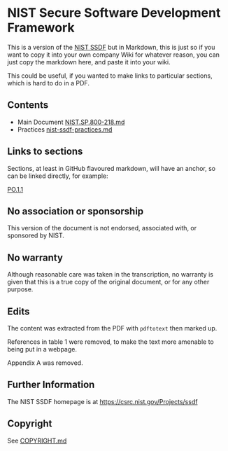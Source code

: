 # NIST Secure Software Development Framework

This is a version of the [NIST SSDF](https://nvlpubs.nist.gov/nistpubs/SpecialPublications/NIST.SP.800-218.pdf) but in Markdown,
this is just so if you want to copy it into your own company Wiki for whatever reason,
you can just copy the markdown here, and paste it into your wiki.

This could be useful, if you wanted to make links to particular sections, which is hard to do in a PDF.

## Contents

- Main Document [NIST.SP.800-218.md](NIST.SP.800-218.md)
- Practices [nist-ssdf-practices.md](nist-ssdf-practices.md)

## Links to sections

Sections, at least in GitHub flavoured markdown, will have an anchor, so can be linked directly, for example:

[PO.1.1](nist-ssdf-practices.md#po11)

## No association or sponsorship

This version of the document is not endorsed, associated with, or sponsored by NIST.

## No warranty

Although reasonable care was taken in the transcription, no warranty is given that this is a true
copy of the original document, or for any other purpose.

## Edits

The content was extracted from the PDF with `pdftotext` then marked up.

References in table 1 were removed, to make the text more amenable to being put in a webpage.

Appendix A was removed.

## Further Information

The NIST SSDF homepage is at https://csrc.nist.gov/Projects/ssdf

## Copyright

See [COPYRIGHT.md](COPYRIGHT.md)